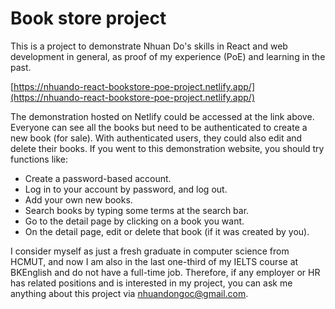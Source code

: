 # Book store project
This is a project to demonstrate Nhuan Do's skills in React and web development in general, as proof of my experience (PoE) and learning in the past.

[https://nhuando-react-bookstore-poe-project.netlify.app/](https://nhuando-react-bookstore-poe-project.netlify.app/)

The demonstration hosted on Netlify could be accessed at the link above. Everyone can see all the books but need to be authenticated to create a new book (for sale). With authenticated users, they could also edit and delete their books. If you went to this demonstration website, you should try functions like:
  - Create a password-based account.
  - Log in to your account by password, and log out.
  - Add your own new books.
  - Search books by typing some terms at the search bar.
  - Go to the detail page by clicking on a book you want.
  - On the detail page, edit or delete that book (if it was created by you).

I consider myself as just a fresh graduate in computer science from HCMUT, and now I am also in the last one-third of my IELTS course at BKEnglish and do not have a full-time job. Therefore, if any employer or HR has related positions and is interested in my project, you can ask me anything about this project via [nhuandongoc@gmail.com](mailto:nhuandongoc@gmail.com).
